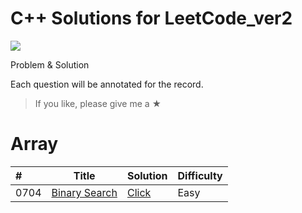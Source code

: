 # C++ Solutions for LeetCode_ver2
![](https://img.shields.io/badge/language-c++-green)

Problem & Solution

Each question will be annotated for the record.

> If you like, please give me a ★

# Array
| # | Title | Solution | Difficulty |
|:--| ----- | -------- | ---------- |
|0704|[Binary Search](https://leetcode.com/problems/binary-search/)|[Click](Array/0704_BinarySearch.cpp)|Easy|